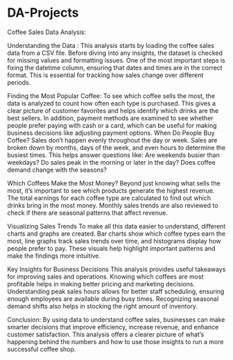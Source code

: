 # DA-Projects

Coffee Sales Data Analysis:

Understanding the Data :
This analysis starts by loading the coffee sales data from a CSV file. Before diving into any insights, the dataset is checked for missing values and formatting issues. One of the most important steps is fixing the datetime column, ensuring that dates and times are in the correct format. This is essential for tracking how sales change over different periods.

Finding the Most Popular Coffee:
To see which coffee sells the most, the data is analyzed to count how often each type is purchased. This gives a clear picture of customer favorites and helps identify which drinks are the best sellers. In addition, payment methods are examined to see whether people prefer paying with cash or a card, which can be useful for making business decisions like adjusting payment options.
When Do People Buy Coffee?
Sales don’t happen evenly throughout the day or week. Sales are broken down by months, days of the week, and even hours to determine the busiest times. This helps answer questions like: Are weekends busier than weekdays? Do sales peak in the morning or later in the day? Does coffee demand change with the seasons?

Which Coffees Make the Most Money?
Beyond just knowing what sells the most, it’s important to see which products generate the highest revenue. The total earnings for each coffee type are calculated to find out which drinks bring in the most money. Monthly sales trends are also reviewed to check if there are seasonal patterns that affect revenue.

Visualizing Sales Trends
To make all this data easier to understand, different charts and graphs are created. Bar charts show which coffee types earn the most, line graphs track sales trends over time, and histograms display how people prefer to pay. These visuals help highlight important patterns and make the findings more intuitive.

Key Insights for Business Decisions
This analysis provides useful takeaways for improving sales and operations. Knowing which coffees are most profitable helps in making better pricing and marketing decisions. Understanding peak sales hours allows for better staff scheduling, ensuring enough employees are available during busy times. Recognizing seasonal demand shifts also helps in stocking the right amount of inventory.

Conclusion:
By using data to understand coffee sales, businesses can make smarter decisions that improve efficiency, increase revenue, and enhance customer satisfaction. This analysis offers a clearer picture of what’s happening behind the numbers and how to use those insights to run a more successful coffee shop.
